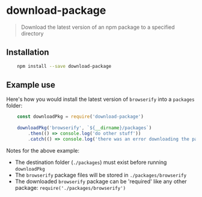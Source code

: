 # download-package
> Download the latest version of an npm package to a specified directory

## Installation

``` sh
    npm install --save download-package
```

## Example use

Here's how you would install the latest version of `browserify` into a `packages` folder:

``` js
    const downloadPkg = require('download-package')
    
    downloadPkg('browserify', `${__dirname}/packages`)
        .then(() => console.log('do other stuff'))
        .catch(() => console.log('there was an error downloading the package'))
```

Notes for the above example:
 - The destination folder (`./packages`) must exist before running `downloadPkg`
 - The `browserify` package files will be stored in `./packages/browserify`
 - The downloaded `browserify` package can be 'required' like any
   other package: `require('./packages/browserify')`
